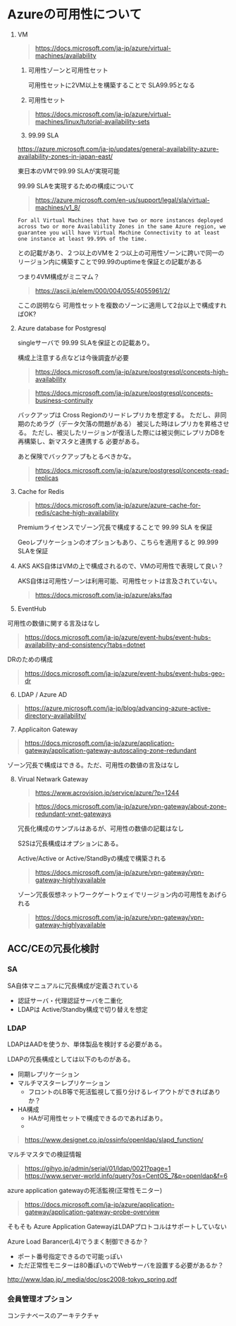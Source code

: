 # Azureの可用性について

1. VM

    > https://docs.microsoft.com/ja-jp/azure/virtual-machines/availability
   1. 可用性ゾーンと可用性セット

        可用性セットに2VM以上を構築することで SLA99.95となる

   2. 可用性セット
    
    > https://docs.microsoft.com/ja-jp/azure/virtual-machines/linux/tutorial-availability-sets

   3. 99.99 SLA

    https://azure.microsoft.com/ja-jp/updates/general-availability-azure-availability-zones-in-japan-east/

    東日本のVMで99.99 SLAが実現可能

    99.99 SLAを実現するための構成について

    > https://azure.microsoft.com/en-us/support/legal/sla/virtual-machines/v1_8/

    ```
    For all Virtual Machines that have two or more instances deployed across two or more Availability Zones in the same Azure region, we guarantee you will have Virtual Machine Connectivity to at least one instance at least 99.99% of the time.

    ```
    との記載があり、２つ以上のVMを２つ以上の可用性ゾーンに跨いで同一のリージョン内に構築すことで99.99のuptimeを保証との記載がある

    つまり4VM構成がミニマム？

    > https://ascii.jp/elem/000/004/055/4055961/2/

    ここの説明なら 可用性セットを複数のゾーンに適用して2台以上で構成すればOK?

2. Azure database for Postgresql

    singleサーバで 99.99 SLAを保証との記載あり。

    構成上注意する点などは今後調査が必要

    > https://docs.microsoft.com/ja-jp/azure/postgresql/concepts-high-availability

    > https://docs.microsoft.com/ja-jp/azure/postgresql/concepts-business-continuity


    バックアップは Cross Regionのリードレプリカを想定する。
    ただし、非同期のためラグ（データ欠落の問題がある）
    被災した時はレプリカを昇格させる。
    ただし、被災したリージョンが復活した際には被災側にレプリカDBを再構築し、新マスタと連携する
    必要がある。

    あと保険でバックアップもとるべきかな。


    > https://docs.microsoft.com/ja-jp/azure/postgresql/concepts-read-replicas

3. Cache for Redis
   > https://docs.microsoft.com/ja-jp/azure/azure-cache-for-redis/cache-high-availability

   Premiumライセンスでゾーン冗長で構成することで 99.99 SLA を保証

   Geoレプリケーションのオプションもあり、こちらを適用すると 99.999 SLAを保証
   


4. AKS
    AKS自体はVMの上で構成されるので、VMの可用性で表現して良い？
    
    AKS自体は可用性ゾーンは利用可能、可用性セットは言及されていない。

    > https://docs.microsoft.com/ja-jp/azure/aks/faq

5. EventHub

可用性の数値に関する言及はなし

> https://docs.microsoft.com/ja-jp/azure/event-hubs/event-hubs-availability-and-consistency?tabs=dotnet

DRのための構成

> https://docs.microsoft.com/ja-jp/azure/event-hubs/event-hubs-geo-dr

6. LDAP / Azure AD

> https://azure.microsoft.com/ja-jp/blog/advancing-azure-active-directory-availability/


7. Applicaiton Gateway

> https://docs.microsoft.com/ja-jp/azure/application-gateway/application-gateway-autoscaling-zone-redundant

ゾーン冗長で構成はできる。ただ、可用性の数値の言及はなし


8. Virual Netwark Gateway
   
   > https://www.acrovision.jp/service/azure/?p=1244

   > https://docs.microsoft.com/ja-jp/azure/vpn-gateway/about-zone-redundant-vnet-gateways

   冗長化構成のサンプルはあるが、可用性の数値の記載はなし

   S2Sは冗長構成はオプションにある。

   Active/Active or Active/StandByの構成で構築される

   > https://docs.microsoft.com/ja-jp/azure/vpn-gateway/vpn-gateway-highlyavailable

   ゾーン冗長仮想ネットワークゲートウェイでリージョン内の可用性をあげられる
   
   > https://docs.microsoft.com/ja-jp/azure/vpn-gateway/vpn-gateway-highlyavailable


## ACC/CEの冗長化検討

### SA

SA自体マニュアルに冗長構成が定義されている

- 認証サーバ・代理認証サーバを二重化
- LDAPは Active/Standby構成で切り替えを想定


### LDAP

LDAPはAADを使うか、単体製品を検討する必要がある。

LDAPの冗長構成としては以下のものがある。

- 同期レプリケーション
- マルチマスターレプリケーション
  - フロントのLB等で死活監視して振り分けるレイアウトができればありか？
- HA構成
  - HAが可用性セットで構成できるのであればあり。
  - 


> https://www.designet.co.jp/ossinfo/openldap/slapd_function/

マルチマスタでの検証情報
> https://gihyo.jp/admin/serial/01/ldap/0021?page=1
> https://www.server-world.info/query?os=CentOS_7&p=openldap&f=6

azure application gatewayの死活監視(正常性モニター)
> https://docs.microsoft.com/ja-jp/azure/application-gateway/application-gateway-probe-overview

そもそも Azure Application GatewayはLDAPプロトコルはサポートしていない

Azure Load Barancer(L4)でうまく制御できるか？
- ポート番号指定できるので可能っぽい
- ただ正常性モニターは80番ぽいのでWebサーバを設置する必要があるか？
  

http://www.ldap.jp/_media/doc/osc2008-tokyo_spring.pdf

### 会員管理オプション

コンテナベースのアーキテクチャ

